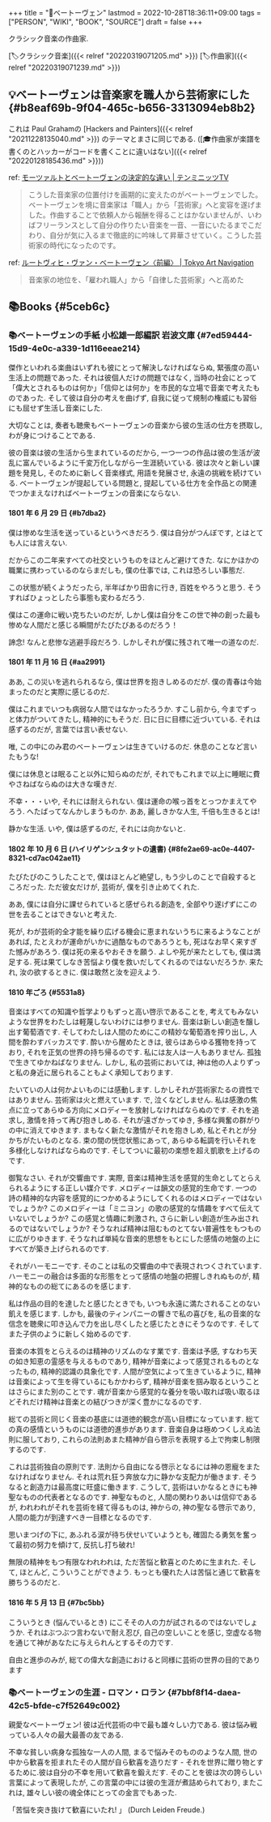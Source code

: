 +++
title = "📝ベートーヴェン"
lastmod = 2022-10-28T18:36:11+09:00
tags = ["PERSON", "WIKI", "BOOK", "SOURCE"]
draft = false
+++

クラシック音楽の作曲家.

[🏷クラシック音楽]({{< relref "20220319071205.md" >}}) [🏷作曲家]({{< relref "20220319071239.md" >}})


## 💡ベートーヴェンは音楽家を職人から芸術家にした {#b8eaf69b-9f04-465c-b656-3313094eb8b2}

これは Paul Grahamの [Hackers and Painters]({{< relref "20211228135040.md" >}}) のテーマとまさに同じである.
([🎓作曲家が楽譜を書くのとハッカーがコードを書くことに違いはない]({{< relref "20220128185436.md" >}}))

ref: [モーツァルトとベートーヴェンの決定的な違い | テンミニッツTV](https://10mtv.jp/pc/column/article.php?column_article_id=2520)

> こうした音楽家の位置付けを画期的に変えたのがベートーヴェンでした。ベートーヴェンを境に音楽家は「職人」から「芸術家」へと変容を遂げました。作曲することで依頼人から報酬を得ることはかないませんが、いわばフリーランスとして自分の作りたい音楽を一音、一音にいたるまでこだわり、自分が気に入るまで徹底的に吟味して昇華させていく。こうした芸術家の時代になったのです。

ref: [ルートヴィヒ・ヴァン・ベートーヴェン〈前編〉 | Tokyo Art Navigation](https://tokyoartnavi.jp/column/2834/)

> 音楽家の地位を、「雇われ職人」から「自律した芸術家」へと高めた


## 📚Books {#5ceb6c}


### 📚ベートーヴェンの手紙  小松雄一郎編訳 岩波文庫 {#7ed59444-15d9-4e0c-a339-1d116eeae214}

傑作といわれる楽曲はいずれも彼にとって解決しなければならぬ, 緊張度の高い生活上の問題であった. それは彼個人だけの問題ではなく, 当時の社会にとって「偉大とされるものは何か」「信仰とは何か」を市民的な立場で音楽で考えたものであった. そして彼は自分の考えを曲げず, 自我に従って規制の権威にも習俗にも屈せず生活し音楽にした.

大切なことは, 奏者も聴衆もベートーヴェンの音楽から彼の生活の仕方を摂取し, わが身につけることである.

彼の音楽は彼の生活から生まれているのだから, 一つ一つの作品は彼の生活が波乱に富んでいるように千変万化しながら一生涯続いている. 彼は次々と新しい課題を発見し, そのために新しく音楽様式, 用語を発展させ, 永遠の挑戦を続けている. ベートーヴェンが提起している問題と, 提起している仕方を全作品との関連でつかまえなければベートーヴェンの音楽にならない.


#### 1801 年 6 月 29 日 {#b7dba2}

僕は惨めな生活を送っているというべきだろう. 僕は自分がつんぼです, とはとても人には言えない.

だからこの二年来すべての社交というものをほとんど避けてきた. なにかほかの職業に携わっているのならまだしも, 僕の仕事では, これは恐ろしい事態だ.

この状態が続くようだったら, 半年ばかり田舎に行き, 百姓をやろうと思う. そうすればひょっとしたら事態も変わるだろう.

僕はこの運命に戦い克ちたいのだが, しかし僕は自分をこの世で神の創った最も惨めな人間だと感じる瞬間がたびたびあるのだろう！

諦念! なんと悲惨な逃避手段だろう. しかしそれが僕に残されて唯一の道なのだ.


#### 1801 年 11 月 16 日 {#aa2991}

ああ, この災いを逃れられるなら, 僕は世界を抱きしめるのだが. 僕の青春は今始まったのだと実際に感じるのだ.

僕はこれまでいつも病弱な人間ではなかったろうか. すこし前から, 今までずっと体力がついてきたし, 精神的にもそうだ. 日に日に目標に近づいている. それは感ずるのだが, 言葉では言い表せない.

唯, この中にのみ君のベートーヴェンは生きていけるのだ. 休息のことなど言いたもうな!

僕には休息とは眠ること以外に知らぬのだが, それでもこれまで以上に睡眠に費やさねばならぬのは大きな嘆きだ.

不幸・・・いや, それには耐えられない. 僕は運命の喉っ首をとっつかまえてやろう. へたばってなんかしまうものか. ああ, 麗しきかな人生, 千倍も生きるとは!

静かな生活. いや, 僕は感ずるのだ, それには向かないと.


#### 1802 年 10 月 6 日 (ハイリゲンシュタットの遺書) {#8fe2ae69-ac0e-4407-8321-cd7ac042ae11}

たびたびのこうしたことで, 僕はほとんど絶望し, もう少しのことで自殺するところだった. ただ彼女だけが, 芸術が, 僕を引き止めてくれた.

ああ, 僕には自分に課せられていると感ぜられる創造を, 全部やり遂げずにこの世を去ることはできないと考えた.

死が, わが芸術的全才能を繰り広げる機会に恵まれないうちに来るようなことがあれば, たとえわが運命がいかに過酷なものであろうとも, 死はなお早く来すぎた憾みがあろう. 僕は死の来るやおそきを願う. よしや死が来たとしても, 僕は満足する. 死は果てしなき苦悩より僕を救いだしてくれるのではないだろうか. 来たれ, 汝の欲するときに. 僕は敢然と汝を迎えよう.


#### 1810 年ごろ {#5531a8}

音楽はすべての知識や哲学よりもずっと高い啓示であることを,
考えてもみないような世界をわたしは軽蔑しないわけには参りません.
音楽は新しい創造を醸し出す葡萄酒です.
そしてわたしは人間のためにこの精妙な葡萄酒を搾り出し, 人間を酔わすバッカスです.
酔いから醒めたときは, 彼らはあらゆる獲物を持っており,
それを正気の世界の持ち帰るのです.
私には友人は一人もありません. 孤独で生きてゆかねばなりません.
しかし, 私の芸術においては,
神は他の人よりずっと私の身近に居られることもよく承知しております.

たいていの人は何かよいものには感動します.
しかしそれが芸術家たるの資性ではありません.
芸術家は火と燃えています. で, 泣くなどしません.
私は感激の焦点に立ってあらゆる方向にメロディーを放射しなければならぬのです.
それを追求し, 激情を持って再び抱きしめる. それが遠ざかってゆき,
多様な興奮の群がりの中に消えてゆきます. まもなく新たな激情がそれを抱きしめ,
私とそれとが分かちがたいものとなる.
束の間の恍惚状態にあって, あらゆる転調を行いそれを多様化しなければならぬのです. そしてついに最初の楽想を超え凱歌を上げるのです.

御覧なさい. それが交響曲です.
実際, 音楽は精神生活を感覚的生命としてとらえられるようにする正しい媒介です.
メロディーは韻文の感覚的生命です. 一つの詩の精神的な内容を感覚的につかめるようにしてくれるのはメロディーではないでしょうか? このメロディーは「ミニヨン」の歌の感覚的な情趣をすべて伝えていないでしょうか?
この感覚と情趣に刺激され, さらに新しい創造が生み出されるのではないでしょうか? そうなれば精神は阻むものとてない普遍性をもつものに広がりゆきます. そうなれば単純な音楽的思想をもとにした感情の地盤の上にすべてが築き上げられるのです.

それがハーモニーです. そのことは私の交響曲の中で表現されつくされています. ハーモニーの融合は多面的な形態をとって感情の地盤の把握しきれぬものが,
精神的なものの総てにあるのを感じます.

私は作品の目的を達したと感じたときでも,
いつも永遠に満たされることのない飢えを感じます.
しかも, 最後のティンパニーの響きで私の喜びを, 私の音楽的な信念を聴衆に叩き込んで力を出し尽くしたと感じたときにそうなのです.
そしてまた子供のように新しく始めるのです.

音楽の本質をとらえるのは精神のリズムのなす業です.
音楽は予感, すなわち天の如き知恵の霊感を与えるものであり,
精神が音楽によって感覚されるものとなったもの, 精神的認識の具象化です.
人間が空気によって生きているように,
精神は音楽によって生を得ているにもかかわらず,
精神が音楽を掴み取るということはさらにまた別のことです.
魂が音楽から感覚的な養分を吸い取れば吸い取るほどそれだけ精神は音楽との結びつきが深く豊かになるのです.

総ての芸術と同じく音楽の基底には道徳的観念が高い目標になっています. 総ての真の感情というものには道徳的進歩があります.
音楽自身は極めつくしえぬ法則に服しており,
これらの法則あまた精神が自ら啓示を表現する上で拘束し制限するのです.

これは芸術独自の原則です.
法則から自由になる啓示となるには神の恩寵をまたなければなりません.
それは荒れ狂う奔放な力に静かな支配力が働きます.
そうなると創造力は最高度に旺盛に働きます.
こうして, 芸術はいかなるときにも神聖なものの代表者となるのです.
神聖なものと, 人間の関わりあいは信仰であるが,
われわれがそれを芸術を経て得るものは, 神からの, 神の聖なる啓示であり,
人間の能力が到達すべき一目標となるのです.

思いまつげの下に, あふれる涙が待ち伏せいていようとも,
確固たる勇気を奮って最初の努力を傾けて, 反抗し打ち破れ!

無限の精神をもつ有限なわれわれは, ただ苦悩と歓喜とのために生まれた.
そして, ほとんど, こういうことができよう.
もっとも優れた人は苦悩と通じて歓喜を勝ちうるのだと.


#### 1816 年 5 月 13 日 {#7bc5bb}

こういうとき (悩んでいるとき) にこそその人の力が試されるのではないでしょうか. それはぶつぶつ言わないで耐え忍び, 自己の空しいことを感じ, 空虚なる物を通じて神があなたに与えられんとするその力です.

自由と進歩のみが, 総ての偉大な創造におけると同様に芸術の世界の目的であります


### 📚ベートーヴェンの生涯 - ロマン・ロラン {#7bbf8f14-daea-42c5-bfde-c7f52649c002}

親愛なベートーヴェン! 彼は近代芸術の中で最も雄々しい力である. 彼は悩み戦っている人々の最大最善の友である.

不幸な貧しい病身な孤独な一人の人間, まるで悩みそのもののような人間, 世の中から歓喜を拒まれたその人間が自ら歓喜を造りだす - それを世界に贈り物とするために.彼は自分の不幸を用いて歓喜を鍛えだす. そのことを彼は次の誇らしい言葉によって表現したが, この言葉の中には彼の生涯が煮詰められており, またこれは, 雄々しい彼の魂全体にとっての金言でもあった.

「苦悩を突き抜けて歓喜にいたれ! 」 (Durch Leiden Freude.)
